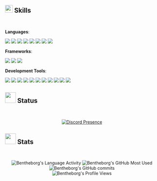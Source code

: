 <h2><img src="https://media2.giphy.com/media/QssGEmpkyEOhBCb7e1/giphy.gif?cid=ecf05e47a0n3gi1bfqntqmob8g9aid1oyj2wr3ds3mg700bl&amp;rid=giphy.gif" width="25"><b> Skills</b></h2>
<br>

<p><strong>Languages</strong>:</p>
<p>
<img src="https://img.shields.io/badge/lua-0078d7.svg?style=for-the-badge&amp;logo=lua&amp;logoColor=white">
<img src="https://img.shields.io/badge/csharp-%23239120.svg?style=for-the-badge&amp;logo=csharp&amp;logoColor=white">
<img src="https://img.shields.io/badge/Python-14354C.svg?style=for-the-badge&amp;logo=python&amp;logoColor=white">
<img src="https://img.shields.io/badge/TypeScript-0078d7.svg?style=for-the-badge&amp;logo=typescript&amp;logoColor=white">
<img src="https://img.shields.io/badge/JavaScript%20-%23F7DF1E.svg?style=for-the-badge&amp;logo=javascript&amp;logoColor=black">
<img src="https://img.shields.io/badge/HTML5%20-%23E34F26.svg?style=for-the-badge&amp;logo=html5&amp;logoColor=white">
<img src="https://img.shields.io/badge/CSS%20-0078d7.svg?style=for-the-badge&amp;logo=css3&amp;logoColor=white">
<img src="https://img.shields.io/badge/Markdown-000000.svg?style=for-the-badge&amp;logo=markdown&amp;logoColor=white">
</p>

<p><strong>Frameworks</strong>:</p>
<p>
<img src="https://img.shields.io/badge/Fivem-FF7139.svg?style=for-the-badge&amp;logo=fivem&amp;logoColor=white">
<img src="https://img.shields.io/badge/Node.js-5FA04E.svg?style=for-the-badge&amp;logo=nodedotjs&amp;logoColor=white">
<img src="https://img.shields.io/badge/React-0078d7.svg?style=for-the-badge&amp;logo=react&amp;logoColor=white">
</p>

<p><strong>Development Tools</strong>:</p>
<p>
<img src="https://img.shields.io/badge/Visual%20Studio%20Code-0078d7.svg?style=for-the-badge&amp;logo=visual-studio-code&amp;logoColor=white">
<img src="https://img.shields.io/badge/Visual%20Studio-8D7ACF.svg?style=for-the-badge&amp;logo=visual-studio&amp;logoColor=white">
<img src="https://img.shields.io/badge/github-%23121011.svg?style=for-the-badge&amp;logo=github&amp;logoColor=white">
<img src="https://img.shields.io/badge/Git-F05033.svg?style=for-the-badge&amp;logo=git&amp;logoColor=white">
<img src="https://img.shields.io/badge/XAMPP-FB7A24.svg?style=for-the-badge&amp;logo=xampp&amp;logoColor=white">
<img src="https://img.shields.io/badge/Digital%20Ocean%20-0078d7.svg?style=for-the-badge&amp;logo=digitalocean&amp;logoColor=white">
<img src="https://img.shields.io/badge/Nginx-009639.svg?style=for-the-badge&amp;logo=nginx&amp;logoColor=white">
<img src="https://img.shields.io/badge/Linux-FCC624?style=for-the-badge&amp;logo=linux&amp;logoColor=black">
<img src="https://img.shields.io/badge/Ubuntu-E95420?style=for-the-badge&amp;logo=ubuntu&amp;logoColor=black">
<img src="https://img.shields.io/badge/Terminal-000000?style=for-the-badge&amp;logo=gnu-bash&amp;logoColor=white">
<img src="https://img.shields.io/badge/Codewars-B1361E.svg?style=for-the-badge&amp;logo=codewars&amp;logoColor=white">
</p>

<h2><img src="https://media.giphy.com/media/atdrbH41uIL1Lepm1d/giphy.gif?cid=790b7611z0xowgjgn9nqm0p25mpb67r4ojcnhcska46a4jaj&amp;ep=v1_stickers_search&amp;rid=giphy.gif&amp;ct=s" width="35"><b> Status</b></h2>
<br>

<p align="center">
  <a href="https://discord.com/users/422444198835257363">
    <img src="https://lanyard-profile-readme.vercel.app/api/422444198835257363?bg=0&amp;&amp;animated=true&amp;idleMessage=divent%20devin&amp;borderRadius=15px&amp;hideDiscrim=false" alt="Discord Presence">
  </a>
</p>

<h2><img src="https://media.giphy.com/media/iY8CRBdQXODJSCERIr/giphy.gif" width="35"><b> Stats </b></h2>
<br>

<p align="center">
  <img src="https://github-readme-stats.vercel.app/api/wakatime?username=Bentheborg&amp;theme=transparent&amp;v=2&amp;langs_count=12&amp;layout=compact&amp;hide_border=true&amp;custom_title=Language%20Time:&amp;hide=other" alt="Bentheborg's Language Activity">
  <img src="https://github-readme-stats-bentheborgs-projects.vercel.app/api/top-langs/?username=Bentheborg&layout=compact&theme=transparent&hide_border=true&size_weight=0.5&count_weight=0.5&langs_count=12&custom_title=Most%20Used%20Languages" alt="Bentheborg's GitHub Most Used">
  <img src="https://github-readme-streak-stats-bentheborgs-projects.vercel.app//?user=bentheborg&amp;theme=transparent&amp;hide_border=true" alt="Bentheborg's GitHub commits">
  <br>
  <img src="https://komarev.com/ghpvc/?style=for-the-badge&amp;username=Bentheborg&amp;color=blue" alt="Bentheborg's Profile Views">
</p>
